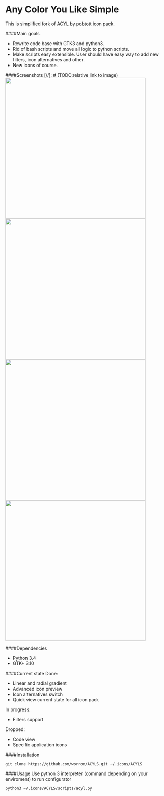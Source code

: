 # Any Color You Like Simple
This is simplified fork of [ACYL by pobtott](http://gnome-look.org/content/show.php/?content=102435) icon pack.

####Main goals
* Rewrite code base with GTK3 and python3.
* Rid of bash scripts and move all logic to python scripts.
* Make scripts easy extensible. User should have easy way to add new filters, icon alternatives and other.
* New icons of course.

####Screenshots
[//]: # (TODO:relative link to image)
<img src="https://github.com/worron/ACYLS/wiki/images/Screenshot-1.png" width="440"> <img src="https://github.com/worron/ACYLS/wiki/images/Screenshot-2.png" width="440">
<img src="https://github.com/worron/ACYLS/wiki/images/Screenshot-3.png" width="440"> <img src="https://github.com/worron/ACYLS/wiki/images/Screenshot-4.png" width="440">

####Dependencies
* Python 3.4
* GTK+ 3.10

####Current state
Done:
* Linear and radial gradient
* Advanced icon preview
* Icon alternatives switch
* Quick view current state for all icon pack

In progress:
* Filters support

Dropped:
* Code view
* Specific application icons

####Installation
```
git clone https://github.com/worron/ACYLS.git ~/.icons/ACYLS
```

####Usage
Use python 3 interpreter (command depending on your enviroment) to run configurator
```
python3 ~/.icons/ACYLS/scripts/acyl.py
```